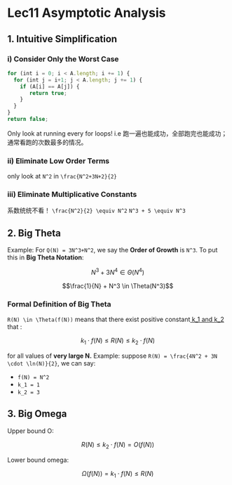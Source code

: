 # Lec11 Asymptotic Analysis
## 1. Intuitive Simplification
### i) Consider Only the Worst Case
```js
for (int i = 0; i < A.length; i += 1) {
  for (int j = i+1; j < A.length; j += 1) {
    if (A[i] == A[j]) {
       return true;
    }
  }
}
return false;
```
Only look at running every for loops!
i.e 跑一遍也能成功，全部跑完也能成功；通常看跑的次数最多的情况。
### ii) Eliminate Low Order Terms
only look at ``N^2`` in ``\frac{N^2+3N+2}{2} ``
### iii) Eliminate Multiplicative Constants
系数统统不看！
``\frac{N^2}{2} \equiv N^2``
``N^3 + 5 \equiv N^3``

## 2. Big Theta
Example:
For ``Q(N) = 3N^3+N^2``, we say the **Order of Growth** is ``N^3``.
To put this in **Big Theta Notation**:
```math
N^3+3N^4 \in \Theta(N^4)
```
```math
\frac{1}{N} + N^3 \in \Theta(N^3)
```
### Formal Definition of Big Theta
``R(N) \in \Theta(f(N))`` means that there exist positive constant<u> k_1 and k_2</u> that :
```math
k_1\cdot f(N) \le R(N) \le k_2 \cdot f(N)
```
for all values of **very large N.**
Example:
suppose ``R(N) = \frac{4N^2 + 3N \cdot \ln(N)}{2}``, we can say:
- ``f(N) = N^2``
- ``k_1 = 1``
- ``k_2 = 3``
## 3. Big Omega
Upper bound O:
```math
R(N) \le k_2 \cdot f(N) = O(f(N))
```
Lower bound omega:
```math
\Omega(f(N)) = k_1\cdot f(N) \le R(N)
```
